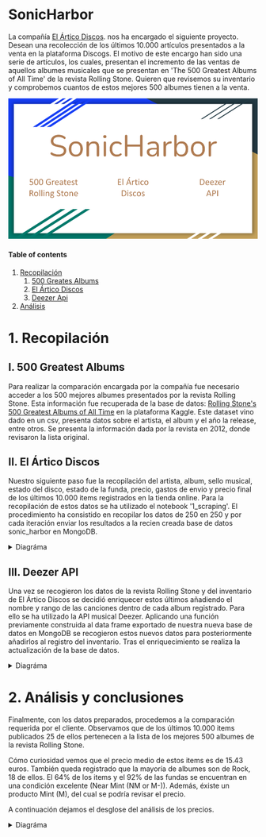 # SonicHarbor

La compañía [El Ártico Discos](https://www.discogs.com/es/seller/elarticodiscos/profile "El Ártico Discos"). nos ha encargado el siguiente proyecto. Desean una recolección de los últimos 10.000 artículos presentados a la venta en la plataforma Discogs. El motivo de este encargo han sido una serie de artículos, los cuales, presentan el incremento de las ventas de aquellos albumes musicales que se presentan en 'The 500 Greatest Albums of All Time' de la revista Rolling Stone. Quieren que revisemos su inventario y comprobemos cuantos de estos mejores 500 albumes tienen a la venta.

![portada](https://github.com/jvr0/SonicHarbor/blob/main/img/SonicHarbor.png)

#### Table of contents
1. [Recopilación](#recopilacion)
    1. [500 Greates Albums](#greatest)
    2. [El Ártico Discos](#artico)
    3. [Deezer Api](#api)
2. [Análisis](#analisis)

# 1. Recopilación <a name="recopilacion"></a>

## I. 500 Greatest Albums <a name="recopilacion"></a>

Para realizar la comparación encargada por la compañía fue necesario acceder a los 500 mejores albumes presentados por la revista Rolling Stone. Esta información fue recuperada de la base de datos: [Rolling Stone's 500 Greatest Albums of All Time](https://www.kaggle.com/datasets/notgibs/500-greatest-albums-of-all-time-rolling-stone "Rolling Stone's 500 Greatest Albums of All Time") en la plataforma Kaggle. Este dataset vino dado en un csv, presenta datos sobre el artista, el album y el año la release, entre otros. Se presenta la información dada por la revista en 2012, donde revisaron la lista original. 

## II. El Ártico Discos <a name="artico"></a>

Nuestro siguiente paso fue la recopilación del artista, album, sello musical, estado del disco, estado de la funda, precio, gastos de envio y precio final de los últimos 10.000 items registrados en la tienda online. Para la recopilación de estos datos se ha utilizado el notebook '1_scraping'. El procedimiento ha consistido en recopilar los datos de 250 en 250 y por cada iteración enviar los resultados a la recien creada base de datos sonic_harbor en MongoDB.

<details>
<summary>Diagráma</summary>
<br>

Diagráma del proceso de recogida de datos 
![diagrama](https://github.com/jvr0/SonicHarbor/blob/main/img/Extracción.png)

</details>

## III. Deezer API <a name="api"></a>

Una vez se recogieron los datos de la revista Rolling Stone y del inventario de El Ártico Discos se decidió enriquecer estos últimos añadiendo el nombre y rango de las canciones dentro de cada album registrado. Para ello se ha utilizado la API musical Deezer. Aplicando una función previamente construida al data frame exportado de nuestra nueva base de datos en MongoDB se recogieron estos nuevos datos para posteriormente añadirlos al registro del inventario. Tras el enriquecimiento se realiza la actualización de la base de datos.

<details>
<summary>Diagráma</summary>
<br>

Función de extracción de datos de Deezer API
```
def get_rank(album_name):
    time.sleep(0.3)
    url = f'https://api.deezer.com/search?q=album:"{album_name}"'
    dictio = {} 

    res = req.get(url)
    if res.status_code == 200:
        try:
            for i in res.json()['data']:
                track = i['title']
                rank = i['rank']
    
                dictio[track] = rank
        except:
            return None
    else:
        return None
    return dictio
```

</details>

# 2. Análisis y conclusiones <a name="analisis"></a>

Finalmente, con los datos preparados, procedemos a la comparación requerida por el cliente. Observamos que de los últimos 10.000 items publicados 25 de ellos pertenecen a la lista de los mejores 500 albumes de la revista Rolling Stone. 

Cómo curiosidad vemos que el precio medio de estos items es de 15.43 euros. También queda registrado que la mayoría de albumes son de Rock, 18 de ellos. El 64% de los items y el 92% de las fundas se encuentran en una condición excelente (Near Mint (NM or M-)). Además, éxiste un producto Mint (M), del cual se podría revisar el precio.

A continuación dejamos el desglose del análisis de los precios.

<details>
<summary>Diagráma</summary>
<br>

![desglose](https://github.com/jvr0/SonicHarbor/blob/main/img/price.png)

</details>